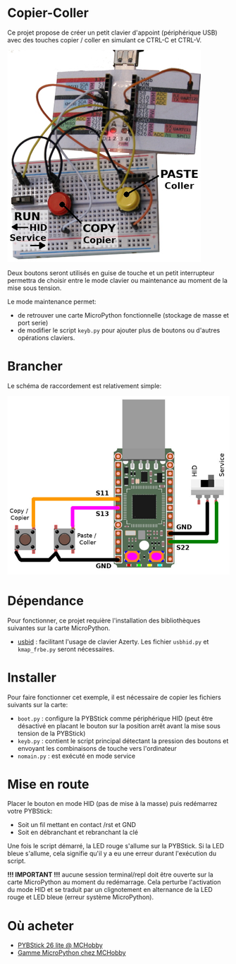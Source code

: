 # Copier-Coller
Ce projet propose de créer un petit clavier d'appoint (périphérique USB) avec des touches copier / coller en simulant ce CTRL-C et CTRL-V.

![Demonstration du projet](docs/_static/demo.jpg)

Deux boutons seront utilisés en guise de touche et un petit interrupteur permettra de choisir entre le mode clavier ou maintenance au moment de la mise sous tension.

Le mode maintenance permet:
* de retrouver une carte MicroPython fonctionnelle (stockage de masse et port serie)
* de modifier le script `keyb.py` pour ajouter plus de boutons ou d'autres opérations claviers.

# Brancher
Le schéma de raccordement est relativement simple:

![Brancher](docs/_static/wiring.jpg)

# Dépendance
Pour fonctionner, ce projet requière l'installation des bibliothèques suivantes sur la carte MicroPython.

* [usbid](https://github.com/mchobby/pyboard-driver/tree/master/usbhid) : facilitant l'usage de clavier Azerty. Les fichier `usbhid.py` et `kmap_frbe.py` seront nécessaires.

# Installer

Pour faire fonctionner cet exemple, il est nécessaire de copier les fichiers suivants sur la carte:

* `boot.py` : configure la PYBStick comme périphérique HID (peut être désactivé en placant le bouton sur la position arrêt avant la mise sous tension de la PYBStick)
* `keyb.py` : contient le script principal détectant la pression des boutons et envoyant les combinaisons de touche vers l'ordinateur
* `nomain.py` : est exécuté en mode service

# Mise en route
Placer le bouton en mode HID (pas de mise à la masse) puis redémarrez votre PYBStick:
* Soit un fil mettant en contact /rst et GND
* Soit en débranchant et rebranchant la clé

Une fois le script démarré, la LED rouge s'allume sur la PYBStick.
Si la LED bleue s'allume, cela signifie qu'il y a eu une erreur durant l'exécution du script.

__!!! IMPORTANT !!!__ aucune session terminal/repl doit être ouverte sur la carte MicroPython au moment du redémarrage. Cela perturbe l'activation du mode HID et se traduit par un clignotement en alternance de la LED rouge et LED bleue (erreur système MicroPython).

# Où acheter
* [PYBStick 26 lite  @ MCHobby](https://shop.mchobby.be/fr/micropython/1830-pybstick-lite-26-micropython-et-arduino-3232100018303-garatronic.html)
* [Gamme MicroPython chez MCHobby](https://shop.mchobby.be/fr/56-micropython)
